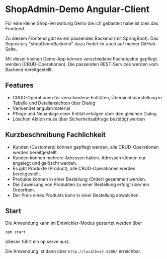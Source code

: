 # ShopAdmin-Demo Angular-Client

Für eine kleine Shop-Verwaltung Demo die ich gebastelt habe ist dies das Frontend.

Zu diesem Frontend gibt es ein passendes Backend (mit SpringBoot). Das Repository "shopDemoBackend" dazu findet ihr auch auf meiner GitHub-Seite.

Mit dieser kleinen Demo-App können verschiedene Fachobjekte gepflegt werden (CRUD-Operationen). Die passenden REST-Services werden vom Backend bereitgestellt.

## Features

* CRUD-Operationen für verschiedene Entitäten, Übersichtsdarstellung in Tabelle und Detailansichten über Dialog
* Verwendet angular/material
* Pflege und Neuanlage einer Entität erfolgen über den gleichen Dialog
* Löschen Aktion muss über Sicherheitsabfrage bestätigt werden

## Kurzbeschreibung Fachlichkeit

* Kunden (Customers) können gepflegt werden, alle CRUD-Operationen werden bereitgestellt.
* Kunden können mehrere Adressen haben. Adressen können nur angelegt und gelöscht werden.
* Es gibt Produkte (Product), alle CRUD-Operationen werden bereitgestellt.
* Produkte können in einer Bestellung (Order) gesammelt werden. 
* Die Zuweisung von Produkten zu einer Bestellung erfolgt über ein OrderItem.
* Der Preis eines Produkts kann in einer Bestellung abweichen.

## Start

Die Anwendung kann im Entwickler-Modus gestartet werden über
```
npm start
```
(dieses führt ein np serve aus).

Die Anwendung ist dann über `http://localhost:4200/` erreichbar.